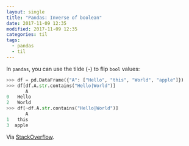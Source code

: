 ```yaml
---
layout: single
title: "Pandas: Inverse of boolean"
date: 2017-11-09 12:35
modified: 2017-11-09 12:35
categories: til
tags:
  - pandas
  - til
---
```


In `pandas`, you can use the tilde (`~`) to flip `bool` values:

```python
>>> df = pd.DataFrame({"A": ["Hello", "this", "World", "apple"]})
>>> df[df.A.str.contains("Hello|World")]
       A
0   Hello
2   World
>>> df[~df.A.str.contains("Hello|World")]
       A
1   this
3  apple
```

Via [StackOverflow](http://stackoverflow.com/a/21055176/1257318).
